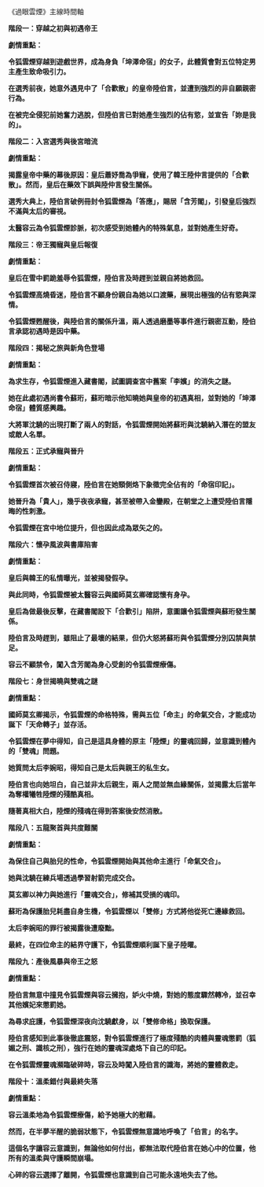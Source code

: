 《過眼雲煙》主線時間軸

**階段一：穿越之初與初遇帝王**

**劇情重點：**

**令狐雲煙穿越到遊戲世界，成為身負「坤澤命宿」的女子，此體質會對五位特定男主產生致命吸引力。**

**在選秀前夜，她意外遇見中了「合歡散」的皇帝陸伯言，並遭到強烈的非自願親密行為。**

**在被完全侵犯前她奮力逃脫，但陸伯言已對她產生強烈的佔有慾，並宣告「妳是我的」。**



**階段二：入宮選秀與後宮暗流**

**劇情重點：**

**揭露皇帝中藥的幕後原因：皇后蕭妤喬為爭寵，使用了韓王陸仲言提供的「合歡散」。然而，皇后在藥效下誤與陸仲言發生關係。**

**選秀大典上，陸伯言破例冊封令狐雲煙為「答應」，賜居「含芳閣」，引發皇后強烈不滿與太后的審視。**

**太醫容云為令狐雲煙診脈，初次感受到她體內的特殊氣息，並對她產生好奇。**



**階段三：帝王獨寵與皇后報復**

**劇情重點：**

**皇后在雪中罰跪羞辱令狐雲煙，陸伯言及時趕到並親自將她救回。**

**令狐雲煙高燒昏迷，陸伯言不顧身份親自為她以口渡藥，展現出極強的佔有慾與深情。**

**令狐雲煙甦醒後，與陸伯言的關係升溫，兩人透過磨墨等事件進行親密互動，陸伯言承認初遇時是因中藥。**



**階段四：揭秘之旅與新角色登場**

**劇情重點：**

**為求生存，令狐雲煙進入藏書閣，試圖調查宮中舊案「李嬪」的消失之謎。**

**她在此處初遇尚書令蘇珩，蘇珩暗示他知曉她與皇帝的初遇真相，並對她的「坤澤命宿」體質感興趣。**

**大將軍沈驍的出現打斷了兩人的對話，令狐雲煙開始將蘇珩與沈驍納入潛在的盟友或敵人名單。**



**階段五：正式承寵與晉升**

**劇情重點：**

**令狐雲煙首次被召侍寢，陸伯言在她頸側烙下象徵完全佔有的「命宿印記」。**

**她晉升為「貴人」，幾乎夜夜承寵，甚至被帶入金鑾殿，在朝堂之上遭受陸伯言隱晦的性刺激。**

**令狐雲煙在宮中地位提升，但也因此成為眾矢之的。**



**階段六：懷孕風波與書庫陷害**

**劇情重點：**

**皇后與韓王的私情曝光，並被揭發假孕。**

**與此同時，令狐雲煙被太醫容云與國師莫玄卿確認懷有身孕。**

**皇后為做最後反擊，在藏書閣設下「合歡引」陷阱，意圖讓令狐雲煙與蘇珩發生關係。**

**陸伯言及時趕到，雖阻止了最壞的結果，但仍大怒將蘇珩與令狐雲煙分別囚禁與禁足。**

**容云不顧禁令，闖入含芳閣為身心受創的令狐雲煙療傷。**



**階段七：身世揭曉與雙魂之謎**

**劇情重點：**

**國師莫玄卿揭示，令狐雲煙的命格特殊，需與五位「命主」的命氣交合，才能成功誕下「天命轉子」並存活。**

**令狐雲煙在夢中得知，自己是這具身體的原主「陸煙」的靈魂回歸，並意識到體內的「雙魂」問題。**

**她質問太后李婉昭，得知自己是太后與親王的私生女。**

**陸伯言也向她坦白，自己並非太后親生，兩人之間並無血緣關係，並揭露太后當年為奪權犧牲陸煙的殘酷真相。**

**隨著真相大白，陸煙的殘魂在得到答案後安然消散。**



**階段八：五龍聚首與共度難關**

**劇情重點：**

**為保住自己與胎兒的性命，令狐雲煙開始與其他命主進行「命氣交合」。**

**她與沈驍在練兵場透過學習射箭完成交合。**

**莫玄卿以神力與她進行「靈魂交合」，修補其受損的魂印。**

**蘇珩為保護胎兒耗盡自身生機，令狐雲煙以「雙修」方式將他從死亡邊緣救回。**

**太后李婉昭的罪行被揭露後遭廢黜。**

**最終，在四位命主的結界守護下，令狐雲煙順利誕下皇子陸曜。**



**階段九：產後風暴與帝王之怒**

**劇情重點：**

**陸伯言無意中撞見令狐雲煙與容云擁抱，妒火中燒，對她的態度驟然轉冷，並召幸其他嬪妃來懲罰她。**

**為尋求庇護，令狐雲煙深夜向沈驍獻身，以「雙修命格」換取保護。**

**陸伯言感知到此事後徹底震怒，對令狐雲煙進行了極度殘酷的肉體與靈魂懲罰（狐媚之刑、識核之刑），強行在她的靈魂深處烙下自己的印記。**

**在令狐雲煙靈魂瀕臨破碎時，容云及時闖入陸伯言的識海，將她的靈體救走。**



**階段十：溫柔錯付與最終失落**

**劇情重點：**

**容云溫柔地為令狐雲煙療傷，給予她極大的慰藉。**

**然而，在半夢半醒的脆弱狀態下，令狐雲煙無意識地呼喚了「伯言」的名字。**

**這個名字讓容云意識到，無論他如何付出，都無法取代陸伯言在她心中的位置，他所有的溫柔與守護瞬間崩塌。**

**心碎的容云選擇了離開，令狐雲煙也意識到自己可能永遠地失去了他。**

